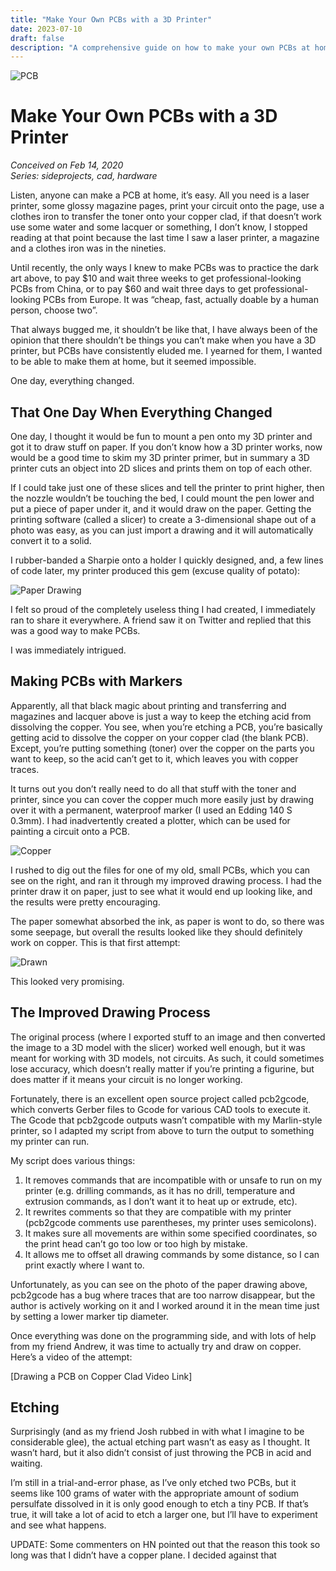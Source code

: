 ```yaml
---
title: "Make Your Own PCBs with a 3D Printer"
date: 2023-07-10
draft: false
description: "A comprehensive guide on how to make your own PCBs at home using a 3D printer."
---
```


![PCB](https://www.stavros.io/posts/pcb-small.png)

# Make Your Own PCBs with a 3D Printer

*Conceived on Feb 14, 2020*  
*Series: sideprojects, cad, hardware*

Listen, anyone can make a PCB at home, it’s easy. All you need is a laser printer, some glossy magazine pages, print your circuit onto the page, use a clothes iron to transfer the toner onto your copper clad, if that doesn’t work use some water and some lacquer or something, I don’t know, I stopped reading at that point because the last time I saw a laser printer, a magazine and a clothes iron was in the nineties.

Until recently, the only ways I knew to make PCBs was to practice the dark art above, to pay $10 and wait three weeks to get professional-looking PCBs from China, or to pay $60 and wait three days to get professional-looking PCBs from Europe. It was “cheap, fast, actually doable by a human person, choose two”.

That always bugged me, it shouldn’t be like that, I have always been of the opinion that there shouldn’t be things you can’t make when you have a 3D printer, but PCBs have consistently eluded me. I yearned for them, I wanted to be able to make them at home, but it seemed impossible.

One day, everything changed.

## That One Day When Everything Changed

One day, I thought it would be fun to mount a pen onto my 3D printer and got it to draw stuff on paper. If you don’t know how a 3D printer works, now would be a good time to skim my 3D printer primer, but in summary a 3D printer cuts an object into 2D slices and prints them on top of each other.

If I could take just one of these slices and tell the printer to print higher, then the nozzle wouldn’t be touching the bed, I could mount the pen lower and put a piece of paper under it, and it would draw on the paper. Getting the printing software (called a slicer) to create a 3-dimensional shape out of a photo was easy, as you can just import a drawing and it will automatically convert it to a solid.

I rubber-banded a Sharpie onto a holder I quickly designed, and, a few lines of code later, my printer produced this gem (excuse quality of potato):

![Paper Drawing](https://www.stavros.io/posts/paper-drawing-small.jpg)

I felt so proud of the completely useless thing I had created, I immediately ran to share it everywhere. A friend saw it on Twitter and replied that this was a good way to make PCBs.

I was immediately intrigued.

## Making PCBs with Markers

Apparently, all that black magic about printing and transferring and magazines and lacquer above is just a way to keep the etching acid from dissolving the copper. You see, when you’re etching a PCB, you’re basically getting acid to dissolve the copper on your copper clad (the blank PCB). Except, you’re putting something (toner) over the copper on the parts you want to keep, so the acid can’t get to it, which leaves you with copper traces.

It turns out you don’t really need to do all that stuff with the toner and printer, since you can cover the copper much more easily just by drawing over it with a permanent, waterproof marker (I used an Edding 140 S 0.3mm). I had inadvertently created a plotter, which can be used for painting a circuit onto a PCB.

![Copper](https://www.stavros.io/posts/copper-small.jpg)

I rushed to dig out the files for one of my old, small PCBs, which you can see on the right, and ran it through my improved drawing process. I had the printer draw it on paper, just to see what it would end up looking like, and the results were pretty encouraging.

The paper somewhat absorbed the ink, as paper is wont to do, so there was some seepage, but overall the results looked like they should definitely work on copper. This is that first attempt:

![Drawn](https://www.stavros.io/posts/drawn-small.jpg)

This looked very promising.

## The Improved Drawing Process

The original process (where I exported stuff to an image and then converted the image to a 3D model with the slicer) worked well enough, but it was meant for working with 3D models, not circuits. As such, it could sometimes lose accuracy, which doesn’t really matter if you’re printing a figurine, but does matter if it means your circuit is no longer working.

Fortunately, there is an excellent open source project called pcb2gcode, which converts Gerber files to Gcode for various CAD tools to execute it. The Gcode that pcb2gcode outputs wasn’t compatible with my Marlin-style printer, so I adapted my script from above to turn the output to something my printer can run.

My script does various things:

1. It removes commands that are incompatible with or unsafe to run on my printer (e.g. drilling commands, as it has no drill, temperature and extrusion commands, as I don’t want it to heat up or extrude, etc).
2. It rewrites comments so that they are compatible with my printer (pcb2gcode comments use parentheses, my printer uses semicolons).
3. It makes sure all movements are within some specified coordinates, so the print head can’t go too low or too high by mistake.
4. It allows me to offset all drawing commands by some distance, so I can print exactly where I want to.

Unfortunately, as you can see on the photo of the paper drawing above, pcb2gcode has a bug where traces that are too narrow disappear, but the author is actively working on it and I worked around it in the mean time just by setting a lower marker tip diameter.

Once everything was done on the programming side, and with lots of help from my friend Andrew, it was time to actually try and draw on copper. Here’s a video of the attempt:

[Drawing a PCB on Copper Clad Video Link]

## Etching

Surprisingly (and as my friend Josh rubbed in with what I imagine to be considerable glee), the actual etching part wasn’t as easy as I thought. It wasn’t hard, but it also didn’t consist of just throwing the PCB in acid and waiting.

I’m still in a trial-and-error phase, as I’ve only etched two PCBs, but it seems like 100 grams of water with the appropriate amount of sodium persulfate dissolved in it is only good enough to etch a tiny PCB. If that’s true, it will take a lot of acid to etch a larger one, but I’ll have to experiment and see what happens.

UPDATE: Some commenters on HN pointed out that the reason this took so long was that I didn’t have a copper plane. I decided against that
